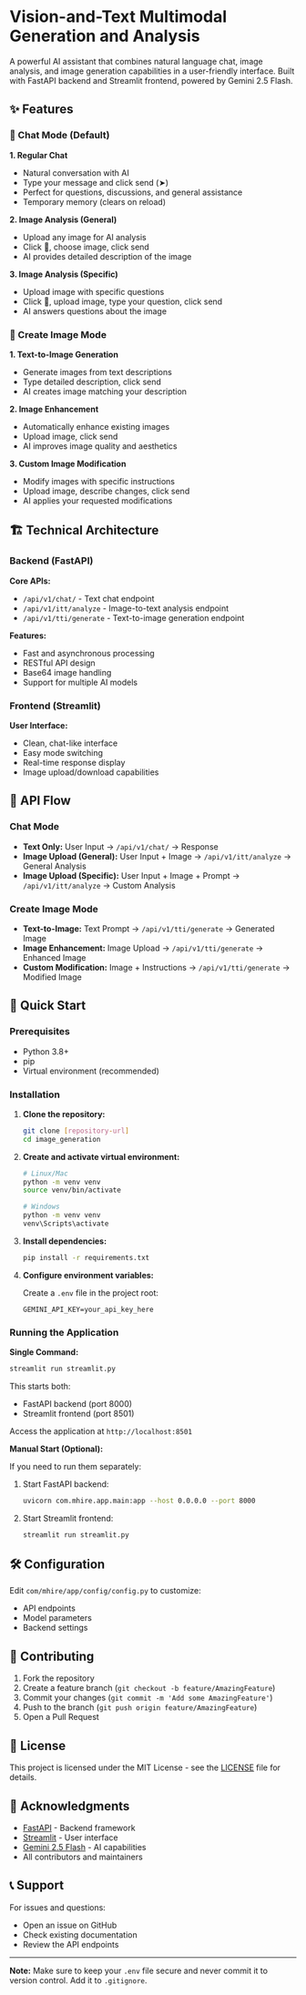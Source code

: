# Vision-and-Text Multimodal Generation and Analysis

A powerful AI assistant that combines natural language chat, image analysis, and image generation capabilities in a user-friendly interface. Built with FastAPI backend and Streamlit frontend, powered by Gemini 2.5 Flash.

## ✨ Features

### 💬 Chat Mode (Default)

**1. Regular Chat**
- Natural conversation with AI
- Type your message and click send (➤)
- Perfect for questions, discussions, and general assistance
- Temporary memory (clears on reload)

**2. Image Analysis (General)**
- Upload any image for AI analysis
- Click 📎, choose image, click send
- AI provides detailed description of the image

**3. Image Analysis (Specific)**
- Upload image with specific questions
- Click 📎, upload image, type your question, click send
- AI answers questions about the image

### 🎨 Create Image Mode

**1. Text-to-Image Generation**
- Generate images from text descriptions
- Type detailed description, click send
- AI creates image matching your description

**2. Image Enhancement**
- Automatically enhance existing images
- Upload image, click send
- AI improves image quality and aesthetics

**3. Custom Image Modification**
- Modify images with specific instructions
- Upload image, describe changes, click send
- AI applies your requested modifications

## 🏗️ Technical Architecture

### Backend (FastAPI)

**Core APIs:**
- `/api/v1/chat/` - Text chat endpoint
- `/api/v1/itt/analyze` - Image-to-text analysis endpoint
- `/api/v1/tti/generate` - Text-to-image generation endpoint

**Features:**
- Fast and asynchronous processing
- RESTful API design
- Base64 image handling
- Support for multiple AI models

### Frontend (Streamlit)

**User Interface:**
- Clean, chat-like interface
- Easy mode switching
- Real-time response display
- Image upload/download capabilities

## 🔄 API Flow

### Chat Mode
- **Text Only:** User Input → `/api/v1/chat/` → Response
- **Image Upload (General):** User Input + Image → `/api/v1/itt/analyze` → General Analysis
- **Image Upload (Specific):** User Input + Image + Prompt → `/api/v1/itt/analyze` → Custom Analysis

### Create Image Mode
- **Text-to-Image:** Text Prompt → `/api/v1/tti/generate` → Generated Image
- **Image Enhancement:** Image Upload → `/api/v1/tti/generate` → Enhanced Image
- **Custom Modification:** Image + Instructions → `/api/v1/tti/generate` → Modified Image

## 🚀 Quick Start

### Prerequisites

- Python 3.8+
- pip
- Virtual environment (recommended)

### Installation

1. **Clone the repository:**
   ```bash
   git clone [repository-url]
   cd image_generation
   ```

2. **Create and activate virtual environment:**
   ```bash
   # Linux/Mac
   python -m venv venv
   source venv/bin/activate
   
   # Windows
   python -m venv venv
   venv\Scripts\activate
   ```

3. **Install dependencies:**
   ```bash
   pip install -r requirements.txt
   ```

4. **Configure environment variables:**
   
   Create a `.env` file in the project root:
   ```env
   GEMINI_API_KEY=your_api_key_here
   ```

### Running the Application

**Single Command:**
```bash
streamlit run streamlit.py
```

This starts both:
- FastAPI backend (port 8000)
- Streamlit frontend (port 8501)

Access the application at `http://localhost:8501`

**Manual Start (Optional):**

If you need to run them separately:

1. Start FastAPI backend:
   ```bash
   uvicorn com.mhire.app.main:app --host 0.0.0.0 --port 8000
   ```

2. Start Streamlit frontend:
   ```bash
   streamlit run streamlit.py
   ```

## 🛠️ Configuration

Edit `com/mhire/app/config/config.py` to customize:
- API endpoints
- Model parameters
- Backend settings

## 🤝 Contributing

1. Fork the repository
2. Create a feature branch (`git checkout -b feature/AmazingFeature`)
3. Commit your changes (`git commit -m 'Add some AmazingFeature'`)
4. Push to the branch (`git push origin feature/AmazingFeature`)
5. Open a Pull Request

## 📄 License

This project is licensed under the MIT License - see the [LICENSE](LICENSE) file for details.

## 🙏 Acknowledgments

- [FastAPI](https://fastapi.tiangolo.com/) - Backend framework
- [Streamlit](https://streamlit.io/) - User interface
- [Gemini 2.5 Flash](https://deepmind.google/technologies/gemini/) - AI capabilities
- All contributors and maintainers

## 📞 Support

For issues and questions:
- Open an issue on GitHub
- Check existing documentation
- Review the API endpoints

---

**Note:** Make sure to keep your `.env` file secure and never commit it to version control. Add it to `.gitignore`.